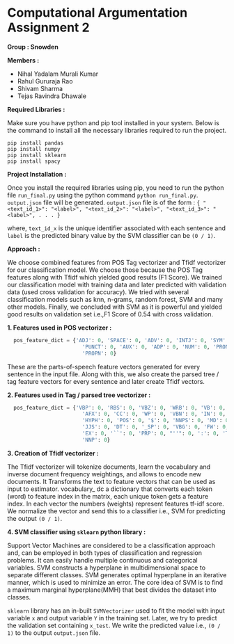 # Computational Argumentation Assignment 2 
**Group : Snowden**

**Members :**

* Nihal Yadalam Murali Kumar
* Rahul Gururaja Rao
* Shivam Sharma
* Tejas Ravindra Dhawale

**Required Libraries :**

Make sure you have python and pip tool installed in your system. Below is the command to install all the necessary libraries required to run the project.

    pip install pandas
    pip install numpy
    pip install sklearn
    pip install spacy
    

**Project Installation :**

Once you install the required libraries using pip, you need to run the python file `run_final.py` using the python command `python run_final.py`. `output.json` file will be generated. `output.json` file is of the form :
    `{
        "<text_id_1>": "<label>",
        "<text_id_2>": "<label>",
        "<text_id_3>": "<label>",
        . . .
      }`
     
where, `text_id_x` is the unique identifier associated with each sentence and `label` is the predicted binary value by the SVM classifier can be `(0 / 1)`.
  

**Approach :**

We choose combined features from POS Tag vectorizer and Tfidf vectorizer for our classification model. We choose those because the POS Tag features along with Tfidf which yielded good results (F1 Score). We trained our classification model with training data and later predicted with validation data (used cross validation for accuracy). We tried with several classification models such as knn, n-grams, random forest, SVM and many other models. Finally, we concluded with SVM as it is powerful and yielded good results on validation set i.e.,F1 Score of 0.54 with cross validation.  

**1. Features used in POS vectorizer :**
 
```python
  pos_feature_dict = {'ADJ': 0, 'SPACE': 0, 'ADV': 0, 'INTJ': 0, 'SYM': 0, 'VERB': 0, 'SCONJ': 0, 'PART': 0, 'X': 0,
                        'PUNCT': 0, 'AUX': 0, 'ADP': 0, 'NUM': 0, 'PRON': 0, 'NOUN': 0, 'DET': 0, 'CCONJ': 0,
                        'PROPN': 0}
```

These are the parts-of-speech feature vectors generated for every sentence in the input file. Along with this, we also create the parsed tree / tag feature vectors for every sentence and later create Tfidf vectors.

**2. Features used in Tag / parsed tree vectorizer :**

```python
  pos_feature_dict = {'VBP': 0, 'RBS': 0, 'VBZ': 0, 'WRB': 0, 'VB': 0, 'NNS': 0, 'WDT': 0, 'UH': 0, '-RRB-': 0,
                        'AFX': 0, 'CC': 0, 'WP': 0, 'VBN': 0, 'IN': 0, 'PRP$': 0, 'XX': 0, 'WP$': 0, 'RBR': 0, 'PDT': 0,
                        'HYPH': 0, 'POS': 0, '$': 0, 'NNPS': 0, 'MD': 0, '.': 0, 'VBD': 0, 'JJR': 0, 'NFP': 0, ',': 0,
                        'JJS': 0, 'DT': 0, '_SP': 0, 'VBG': 0, 'FW': 0, 'RP': 0, 'SYM': 0, 'LS': 0, 'CD': 0, 'RB': 0,
                        'EX': 0, '``': 0, 'PRP': 0, "''": 0, ':': 0, 'TO': 0, 'JJ': 0, 'ADD': 0, '-LRB-': 0, 'NN': 0,
                        'NNP': 0}
```

**3. Creation of Tfidf vectorizer :**

The Tfidf vectorizer will tokenize documents, learn the vocabulary and inverse document frequency weightings, and allows to encode new documents. It Transforms the text to feature vectors that can be used as input to estimator. vocabulary_ dc a dictionary that converts each token (word) to feature index in the matrix, each unique token gets a feature index. In each vector the numbers (weights) represent features tf-idf score. We normalize the vector and send this to a classifier i.e., SVM for predicting the output `(0 / 1)`.


**4. SVM classifier using `sklearn` python library :**

Support Vector Machines are considered to be a classification approach and, can be employed in both types of classification and regression problems. It can easily handle multiple continuous and categorical variables. SVM constructs a hyperplane in multidimensional space to separate different classes. SVM generates optimal hyperplane in an iterative manner, which is used to minimize an error. The core idea of SVM is to find a maximum marginal hyperplane(MMH) that best divides the dataset into classes.

`sklearn` library has an in-built `SVMVectorizer` used to fit the model with input variable `x` and output variable `Y` in the training set. Later, we try to predict the validation set containing `x_test`. We write the predicted value i.e., `(0 / 1)` to the output `output.json` file.
   


